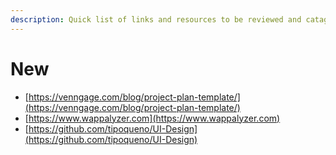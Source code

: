 ```yaml
---
description: Quick list of links and resources to be reviewed and catagorized.
---
```


# New

* [https://venngage.com/blog/project-plan-template/](https://venngage.com/blog/project-plan-template/)
* [https://www.wappalyzer.com](https://www.wappalyzer.com)
* [https://github.com/tipoqueno/UI-Design](https://github.com/tipoqueno/UI-Design)



